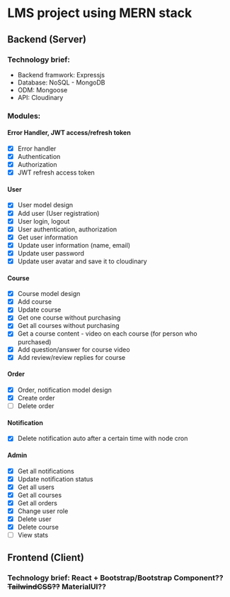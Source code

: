 # LMS project using MERN stack

## Backend (Server)

### Technology brief:

- Backend framwork: Expressjs
- Database: NoSQL - MongoDB
- ODM: Mongoose
- API: Cloudinary

### Modules:

#### Error Handler, JWT access/refresh token

- [x] Error handler
- [x] Authentication
- [x] Authorization
- [x] JWT refresh access token

#### User

- [x] User model design
- [x] Add user (User registration)
- [x] User login, logout
- [x] User authentication, authorization
- [x] Get user information
- [x] Update user information (name, email)
- [x] Update user password
- [x] Update user avatar and save it to cloudinary

#### Course

- [x] Course model design
- [x] Add course
- [x] Update course
- [x] Get one course without purchasing
- [x] Get all courses without purchasing
- [x] Get a course content - video on each course (for person who purchased)
- [x] Add question/answer for course video
- [x] Add review/review replies for course

#### Order

- [x] Order, notification model design
- [x] Create order
- [ ] Delete order

#### Notification

- [x] Delete notification auto after a certain time with node cron

#### Admin

- [x] Get all notifications
- [x] Update notification status
- [x] Get all users
- [x] Get all courses
- [x] Get all orders
- [x] Change user role
- [x] Delete user
- [x] Delete course
- [ ] View stats

## Frontend (Client)

### Technology brief: React + Bootstrap/Bootstrap Component?? ~~TailwindCSS??~~ MaterialUI??
